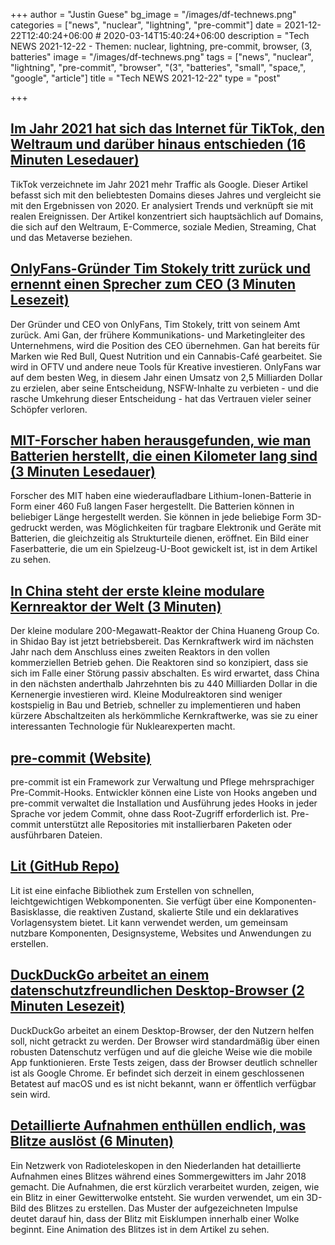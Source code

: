 +++
author = "Justin Guese"
bg_image = "/images/df-technews.png"
categories = ["news", "nuclear", "lightning", "pre-commit"]
date = 2021-12-22T12:40:24+06:00 # 2020-03-14T15:40:24+06:00
description = "Tech NEWS 2021-12-22 - Themen: nuclear, lightning, pre-commit, browser, (3, batteries"
image = "/images/df-technews.png"
tags = ["news", "nuclear", "lightning", "pre-commit", "browser", "(3", "batteries", "small", "space,", "google", "article"]
title = "Tech NEWS 2021-12-22"
type = "post"

+++

## [Im Jahr 2021 hat sich das Internet für TikTok, den Weltraum und darüber hinaus entschieden (16 Minuten Lesedauer)](https://blog.cloudflare.com/popular-domains-year-in-review-2021/)

 TikTok verzeichnete im Jahr 2021 mehr Traffic als Google. Dieser Artikel befasst sich mit den beliebtesten Domains dieses Jahres und vergleicht sie mit den Ergebnissen von 2020. Er analysiert Trends und verknüpft sie mit realen Ereignissen. Der Artikel konzentriert sich hauptsächlich auf Domains, die sich auf den Weltraum, E-Commerce, soziale Medien, Streaming, Chat und das Metaverse beziehen.

## [OnlyFans-Gründer Tim Stokely tritt zurück und ernennt einen Sprecher zum CEO (3 Minuten Lesezeit)](https://techcrunch.com/2021/12/21/onlyfans-founder-tim-stokely-steps-down-appoints-spokesperson-as-ceo/)

 Der Gründer und CEO von OnlyFans, Tim Stokely, tritt von seinem Amt zurück. Ami Gan, der frühere Kommunikations- und Marketingleiter des Unternehmens, wird die Position des CEO übernehmen. Gan hat bereits für Marken wie Red Bull, Quest Nutrition und ein Cannabis-Café gearbeitet. Sie wird in OFTV und andere neue Tools für Kreative investieren. OnlyFans war auf dem besten Weg, in diesem Jahr einen Umsatz von 2,5 Milliarden Dollar zu erzielen, aber seine Entscheidung, NSFW-Inhalte zu verbieten - und die rasche Umkehrung dieser Entscheidung - hat das Vertrauen vieler seiner Schöpfer verloren.

## [MIT-Forscher haben herausgefunden, wie man Batterien herstellt, die einen Kilometer lang sind (3 Minuten Lesedauer)](https://interestingengineering.com/mit-researchers-figured-out-how-to-make-batteries-that-are-a-kilometer-long)

 Forscher des MIT haben eine wiederaufladbare Lithium-Ionen-Batterie in Form einer 460 Fuß langen Faser hergestellt. Die Batterien können in beliebiger Länge hergestellt werden. Sie können in jede beliebige Form 3D-gedruckt werden, was Möglichkeiten für tragbare Elektronik und Geräte mit Batterien, die gleichzeitig als Strukturteile dienen, eröffnet. Ein Bild einer Faserbatterie, die um ein Spielzeug-U-Boot gewickelt ist, ist in dem Artikel zu sehen.

## [In China steht der erste kleine modulare Kernreaktor der Welt (3 Minuten)](https://finance.yahoo.com/news/china-home-worlds-first-small-041435116.html)

 Der kleine modulare 200-Megawatt-Reaktor der China Huaneng Group Co. in Shidao Bay ist jetzt betriebsbereit. Das Kernkraftwerk wird im nächsten Jahr nach dem Anschluss eines zweiten Reaktors in den vollen kommerziellen Betrieb gehen. Die Reaktoren sind so konzipiert, dass sie sich im Falle einer Störung passiv abschalten. Es wird erwartet, dass China in den nächsten anderthalb Jahrzehnten bis zu 440 Milliarden Dollar in die Kernenergie investieren wird. Kleine Modulreaktoren sind weniger kostspielig in Bau und Betrieb, schneller zu implementieren und haben kürzere Abschaltzeiten als herkömmliche Kernkraftwerke, was sie zu einer interessanten Technologie für Nuklearexperten macht.

## [pre-commit (Website)](https://pre-commit.com/)

 pre-commit ist ein Framework zur Verwaltung und Pflege mehrsprachiger Pre-Commit-Hooks. Entwickler können eine Liste von Hooks angeben und pre-commit verwaltet die Installation und Ausführung jedes Hooks in jeder Sprache vor jedem Commit, ohne dass Root-Zugriff erforderlich ist. Pre-commit unterstützt alle Repositories mit installierbaren Paketen oder ausführbaren Dateien.

## [Lit (GitHub Repo)](https://github.com/lit/lit/)

 Lit ist eine einfache Bibliothek zum Erstellen von schnellen, leichtgewichtigen Webkomponenten. Sie verfügt über eine Komponenten-Basisklasse, die reaktiven Zustand, skalierte Stile und ein deklaratives Vorlagensystem bietet. Lit kann verwendet werden, um gemeinsam nutzbare Komponenten, Designsysteme, Websites und Anwendungen zu erstellen.

## [DuckDuckGo arbeitet an einem datenschutzfreundlichen Desktop-Browser (2 Minuten Lesezeit)](https://www.theverge.com/2021/12/21/22848133/duckduckgo-browser-pc-mac-beta-privacy-default-settings)

 DuckDuckGo arbeitet an einem Desktop-Browser, der den Nutzern helfen soll, nicht getrackt zu werden. Der Browser wird standardmäßig über einen robusten Datenschutz verfügen und auf die gleiche Weise wie die mobile App funktionieren. Erste Tests zeigen, dass der Browser deutlich schneller ist als Google Chrome. Er befindet sich derzeit in einem geschlossenen Betatest auf macOS und es ist nicht bekannt, wann er öffentlich verfügbar sein wird.

## [Detaillierte Aufnahmen enthüllen endlich, was Blitze auslöst (6 Minuten)](https://www.quantamagazine.org/radio-telescope-reveals-how-lightning-begins-20211220/)

 Ein Netzwerk von Radioteleskopen in den Niederlanden hat detaillierte Aufnahmen eines Blitzes während eines Sommergewitters im Jahr 2018 gemacht. Die Aufnahmen, die erst kürzlich verarbeitet wurden, zeigen, wie ein Blitz in einer Gewitterwolke entsteht. Sie wurden verwendet, um ein 3D-Bild des Blitzes zu erstellen. Das Muster der aufgezeichneten Impulse deutet darauf hin, dass der Blitz mit Eisklumpen innerhalb einer Wolke beginnt. Eine Animation des Blitzes ist in dem Artikel zu sehen.

